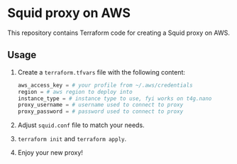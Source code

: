 # Squid proxy on AWS

This repository contains Terraform code for creating a Squid proxy on AWS.

## Usage

1. Create a `terraform.tfvars` file with the following content:

    ```terraform
    aws_access_key = # your profile from ~/.aws/credentials
    region = # aws region to deploy into
    instance_type = # instance type to use, fyi works on t4g.nano
    proxy_username = # username used to connect to proxy
    proxy_password = # password used to connect to proxy
    ```
2. Adjust `squid.conf` file to match your needs.
3. `terraform init` and `terraform apply`.
4. Enjoy your new proxy!

